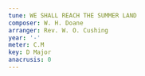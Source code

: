 ```yaml
---
tune: WE SHALL REACH THE SUMMER LAND
composer: W. H. Doane
arranger: Rev. W. O. Cushing
year: '-'
meter: C.M
key: D Major
anacrusis: 0
---
```

